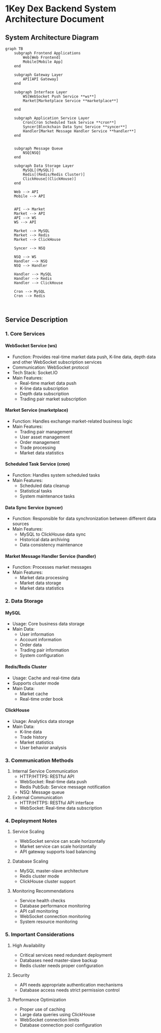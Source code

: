 # 1Key Dex Backend System Architecture Document

## System Architecture Diagram

```mermaid
graph TB
    subgraph Frontend Applications
        Web[Web Frontend]
        Mobile[Mobile App]
    end

    subgraph Gateway Layer
        API[API Gateway]
    end

    subgraph Interface Layer
        WS[WebSocket Push Service **ws**]
        Market[Marketplace Service **marketplace**]
       
    end

    subgraph Application Service Layer
        Cron[Cron Scheduled Task Service **cron**]
        Syncer[Blockchain Data Sync Service **syncer**]
        Handler[Market Message Handler Service **handler**]
    end


    subgraph Message Queue
        NSQ[NSQ]
    end

    subgraph Data Storage Layer
        MySQL[(MySQL)]
        Redis[(Redis/Redis Cluster)]
        ClickHouse[(ClickHouse)]
    end

    Web --> API
    Mobile --> API

    
    API --> Market
    Market --> API
    API --> WS
    WS --> API
    
    Market --> MySQL
    Market --> Redis
    Market --> ClickHouse

    Syncer --> NSQ

    NSQ --> WS
    Handler --> NSQ
    NSQ --> Handler

    Handler --> MySQL
    Handler --> Redis
    Handler --> ClickHouse
    
    Cron --> MySQL
    Cron --> Redis

    
```

## Service Description

### 1. Core Services

#### WebSocket Service (ws)
- Function: Provides real-time market data push, K-line data, depth data and other WebSocket subscription services
- Communication: WebSocket protocol
- Tech Stack: Socket.IO
- Main Features:
  - Real-time market data push
  - K-line data subscription
  - Depth data subscription
  - Trading pair market subscription

#### Market Service (marketplace)
- Function: Handles exchange market-related business logic
- Main Features:
  - Trading pair management
  - User asset management
  - Order management
  - Trade processing
  - Market data statistics

#### Scheduled Task Service (cron)
- Function: Handles system scheduled tasks
- Main Features:
  - Scheduled data cleanup
  - Statistical tasks
  - System maintenance tasks

#### Data Sync Service (syncer)
- Function: Responsible for data synchronization between different data sources
- Main Features:
  - MySQL to ClickHouse data sync
  - Historical data archiving
  - Data consistency maintenance

#### Market Message Handler Service (handler)
- Function: Processes market messages
- Main Features:
  - Market data processing
  - Market data storage
  - Market data statistics

### 2. Data Storage

#### MySQL
- Usage: Core business data storage
- Main Data:
  - User information
  - Account information
  - Order data
  - Trading pair information
  - System configuration

#### Redis/Redis Cluster
- Usage: Cache and real-time data
- Supports cluster mode
- Main Data:
  - Market cache
  - Real-time order book

#### ClickHouse
- Usage: Analytics data storage
- Main Data:
  - K-line data
  - Trade history
  - Market statistics
  - User behavior analysis

### 3. Communication Methods

1. Internal Service Communication
   - HTTP/HTTPS: RESTful API
   - WebSocket: Real-time data push
   - Redis PubSub: Service message notification
   - NSQ: Message queue
2. External Communication
   - HTTP/HTTPS: RESTful API interface
   - WebSocket: Real-time data subscription

### 4. Deployment Notes

1. Service Scaling
   - WebSocket service can scale horizontally
   - Market service can scale horizontally
   - API gateway supports load balancing

2. Database Scaling
   - MySQL master-slave architecture
   - Redis cluster mode
   - ClickHouse cluster support

3. Monitoring Recommendations
   - Service health checks
   - Database performance monitoring
   - API call monitoring
   - WebSocket connection monitoring
   - System resource monitoring

### 5. Important Considerations

1. High Availability
   - Critical services need redundant deployment
   - Databases need master-slave backup
   - Redis cluster needs proper configuration

2. Security
   - API needs appropriate authentication mechanisms
   - Database access needs strict permission control

3. Performance Optimization
   - Proper use of caching
   - Large data queries using ClickHouse
   - WebSocket connection limits
   - Database connection pool configuration
